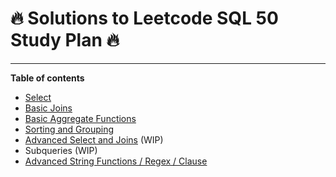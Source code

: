 # :fire: Solutions to Leetcode SQL 50 Study Plan :fire:

---

**Table of contents**
- [Select](https://github.com/ric-sar/sql_50/blob/main/select.md)
- [Basic Joins](https://github.com/ric-sar/sql_50/blob/main/basic_joins.md)
- [Basic Aggregate Functions](https://github.com/ric-sar/sql_50/blob/main/basic_aggregate_functions.md)
- [Sorting and Grouping](https://github.com/ric-sar/sql_50/blob/main/sorting_and_grouping.md)
- [Advanced Select and Joins](https://github.com/ric-sar/sql_50/blob/main/advanced_select_and_joins.md) (WIP)
- Subqueries (WIP)
- [Advanced String Functions / Regex / Clause](https://github.com/ric-sar/sql_50/blob/main/advanced_string_functions_regex_clause.md)
